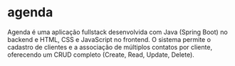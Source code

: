 # agenda
Agenda é uma aplicação fullstack desenvolvida com Java (Spring Boot) no backend e HTML, CSS e JavaScript no frontend. O sistema permite o cadastro de clientes e a associação de múltiplos contatos por cliente, oferecendo um CRUD completo (Create, Read, Update, Delete).

